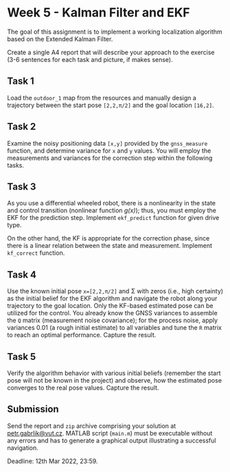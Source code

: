 # Week 5 - Kalman Filter and EKF

The goal of this assignment is to implement a working localization algorithm based on the Extended Kalman Filter.

Create a single A4 report that will describe your approach to the exercise (3-6 sentences for each task and picture, if makes sense).

## Task 1

Load the `outdoor_1` map from the resources and manually design a trajectory between the start pose `[2,2,π/2]` and the goal location `[16,2]`.

## Task 2

Examine the noisy positioning data `[x,y]` provided by the `gnss_measure` function, and determine variance for `x` and `y` values. You will employ the measurements and variances for the correction step within the following tasks.

## Task 3

As you use a differential wheeled robot, there is a nonlinearity in the state and control transition (nonlinear function *g(x)*); thus, you must employ the EKF for the prediction step. Implement `ekf_predict` function for given drive type.

On the other hand, the KF is appropriate for the correction phase, since there is a linear relation between the state and measurement. Implement `kf_correct` function.

## Task 4

Use the known initial pose `x=[2,2,π/2]` and Σ with zeros (i.e., high certainty) as the initial belief for the EKF algorithm and navigate the robot along your trajectory to the goal location. Only the KF-based estimated pose can be utilized for the control. You already know the GNSS variances to assemble the `Q` matrix (measurement noise covariance); for the process noise, apply variances 0.01 (a rough initial estimate) to all variables and tune the `R` matrix to reach an optimal performance. Capture the result.

## Task 5

Verify the algorithm behavior with various initial beliefs (remember the start pose will not be known in the project) and observe, how the estimated pose converges to the real pose values. Capture the result.

## Submission

Send the report and `zip` archive comprising your solution at petr.gabrlik@vut.cz.
MATLAB script (`main.m`) must be executable without any errors and has to generate a graphical output illustrating a successful navigation.

Deadline: 12th Mar 2022, 23:59.
